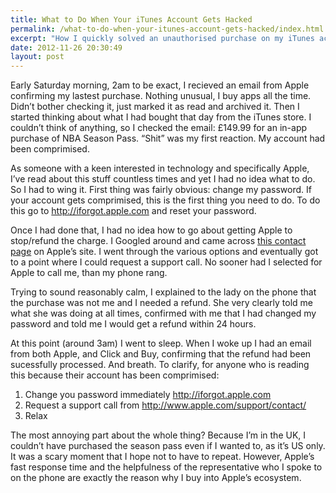 ```yaml
---
title: What to Do When Your iTunes Account Gets Hacked
permalink: /what-to-do-when-your-itunes-account-gets-hacked/index.html
excerpt: "How I quickly solved an unauthorised purchase on my iTunes account at 2am."
date: 2012-11-26 20:30:49
layout: post
---
```


Early Saturday morning, 2am to be exact, I recieved an email from Apple confirming my lastest purchase. Nothing unusual, I buy apps all the time. Didn’t bother checking it, just marked it as read and archived it. Then I started thinking about what I had bought that day from the iTunes store. I couldn’t think of anything, so I checked the email: £149.99 for an in-app purchase of NBA Season Pass. “Shit” was my first reaction. My account had been comprimised. 

As someone with a keen interested in technology and specifically Apple, I’ve read about this stuff countless times and yet I had no idea what to do. So I had to wing it. First thing was fairly obvious: change my password. If your account gets comprimised, this is the first thing you need to do. To do this go to <http://iforgot.apple.com> and reset your password. 

Once I had done that, I had no idea how to go about getting Apple to stop/refund the charge. I Googled around and came across [this contact page](http://www.apple.com/support/contact/) on Apple’s site. I went through the various options and eventually got to a point where I could request a support call. No sooner had I selected for Apple to call me, than my phone rang. 

Trying to sound reasonably calm, I explained to the lady on the phone that the purchase was not me and I needed a refund. She very clearly told me what she was doing at all times, confirmed with me that I had changed my password and told me I would get a refund within 24 hours.

At this point (around 3am) I went to sleep. When I woke up I had an email from both Apple, and Click and Buy, confirming that the refund had been sucessfully processed. And breath. To clarify, for anyone who is reading this because their account has been comprimised:

  1. Change you password immediately <http://iforgot.apple.com>
  2. Request a support call from <http://www.apple.com/support/contact/>
  3. Relax

The most annoying part about the whole thing? Because I’m in the UK, I couldn’t have purchased the season pass even if I wanted to, as it’s US only. It was a scary moment that I hope not to have to repeat. However, Apple’s fast response time and the helpfulness of the representative who I spoke to on the phone are exactly the reason why I buy into Apple’s ecosystem.